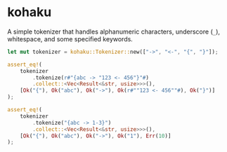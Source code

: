 # kohaku
A simple tokenizer that handles alphanumeric characters, underscore (`_`), whitespace, and some specified keywords.

```rust
let mut tokenizer = kohaku::Tokenizer::new(["->", "<-", "{", "}"]);

assert_eq!(
    tokenizer
        .tokenize(r#"{abc -> "123 <- 456"}"#)
        .collect::<Vec<Result<&str, usize>>>(),
    [Ok("{"), Ok("abc"), Ok("->"), Ok(r#""123 <- 456""#), Ok("}")]
);

assert_eq!(
    tokenizer
        .tokenize("{abc -> 1-3}")
        .collect::<Vec<Result<&str, usize>>>(),
    [Ok("{"), Ok("abc"), Ok("->"), Ok("1"), Err(10)]
);
```

